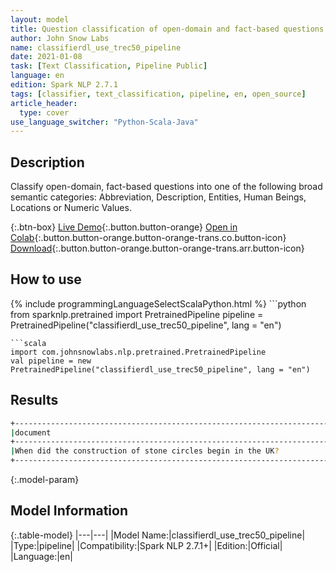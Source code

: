 ```yaml
---
layout: model
title: Question classification of open-domain and fact-based questions Pipeline - TREC50
author: John Snow Labs
name: classifierdl_use_trec50_pipeline
date: 2021-01-08
task: [Text Classification, Pipeline Public]
language: en
edition: Spark NLP 2.7.1
tags: [classifier, text_classification, pipeline, en, open_source]
article_header:
  type: cover
use_language_switcher: "Python-Scala-Java"
---
```


## Description

Classify open-domain, fact-based questions into one of the following broad semantic categories: Abbreviation, Description, Entities, Human Beings, Locations or Numeric Values.

{:.btn-box}
[Live Demo](https://demo.johnsnowlabs.com/public/CLASSIFICATION_EN_TREC/){:.button.button-orange}
[Open in Colab](https://colab.research.google.com/github/JohnSnowLabs/spark-nlp-workshop/blob/master/tutorials/streamlit_notebooks/CLASSIFICATION_EN_TREC.ipynb){:.button.button-orange.button-orange-trans.co.button-icon}
[Download](https://s3.amazonaws.com/auxdata.johnsnowlabs.com/public/models/classifierdl_use_trec50_pipeline_en_2.7.1_2.4_1610119592993.zip){:.button.button-orange.button-orange-trans.arr.button-icon}

## How to use



<div class="tabs-box" markdown="1">
{% include programmingLanguageSelectScalaPython.html %}
```python
from sparknlp.pretrained import PretrainedPipeline 
pipeline = PretrainedPipeline("classifierdl_use_trec50_pipeline", lang = "en") 

```
```scala
import com.johnsnowlabs.nlp.pretrained.PretrainedPipeline
val pipeline = new PretrainedPipeline("classifierdl_use_trec50_pipeline", lang = "en")

```
</div>

## Results

```bash
+------------------------------------------------------------------------------------------------+------------+
|document                                                                                        |class       |
+------------------------------------------------------------------------------------------------+------------+
|When did the construction of stone circles begin in the UK?                                     | NUM_date   |
+------------------------------------------------------------------------------------------------+------------+
```

{:.model-param}
## Model Information

{:.table-model}
|---|---|
|Model Name:|classifierdl_use_trec50_pipeline|
|Type:|pipeline|
|Compatibility:|Spark NLP 2.7.1+|
|Edition:|Official|
|Language:|en|